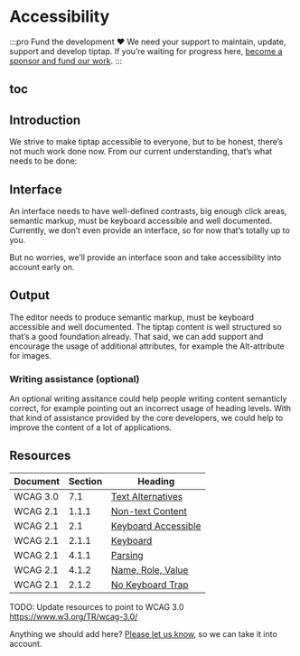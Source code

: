 # Accessibility

:::pro Fund the development ♥
We need your support to maintain, update, support and develop tiptap. If you’re waiting for progress here, [become a sponsor and fund our work](/sponsor).
:::

## toc

## Introduction

We strive to make tiptap accessible to everyone, but to be honest, there’s not much work done now. From our current understanding, that’s what needs to be done:

## Interface

An interface needs to have well-defined contrasts, big enough click areas, semantic markup, must be keyboard accessible and well documented. Currently, we don’t even provide an interface, so for now that’s totally up to you.

But no worries, we’ll provide an interface soon and take accessibility into account early on.

## Output

The editor needs to produce semantic markup, must be keyboard accessible and well documented. The tiptap content is well structured so that’s a good foundation already. That said, we can add support and encourage the usage of additional attributes, for example the Alt-attribute for images.

### Writing assistance (optional)

An optional writing assitance could help people writing content semanticly correct, for example pointing out an incorrect usage of heading levels. With that kind of assistance provided by the core developers, we could help to improve the content of a lot of applications.

## Resources

| Document | Section | Heading                                                                                |
| -------- | ------- | -------------------------------------------------------------------------------------- |
| WCAG 3.0 | 7.1     | [Text Alternatives](https://www.w3.org/TR/wcag-3.0/#text-alternatives)                 |
| WCAG 2.1 | 1.1.1   | [Non-text Content](https://www.w3.org/WAI/WCAG21/Understanding/non-text-content)       |
| WCAG 2.1 | 2.1     | [Keyboard Accessible](https://www.w3.org/WAI/WCAG21/Understanding/keyboard-accessible) |
| WCAG 2.1 | 2.1.1   | [Keyboard](https://www.w3.org/WAI/WCAG21/Understanding/keyboard)                       |
| WCAG 2.1 | 4.1.1   | [Parsing](https://www.w3.org/WAI/WCAG21/Understanding/parsing)                         |
| WCAG 2.1 | 4.1.2   | [Name, Role, Value](https://www.w3.org/WAI/WCAG21/Understanding/name-role-value)       |
| WCAG 2.1 | 2.1.2   | [No Keyboard Trap](https://www.w3.org/TR/WCAG21/#no-keyboard-trap)                     |

TODO: Update resources to point to WCAG 3.0 https://www.w3.org/TR/wcag-3.0/

Anything we should add here? [Please let us know](mailto:humans@tiptap-es5.dev), so we can take it into account.
